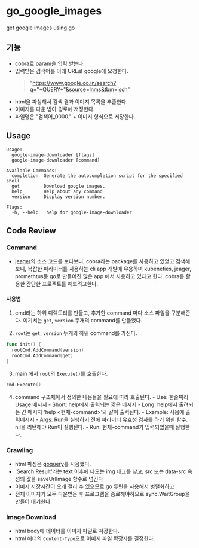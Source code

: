# go_google_images
get google images using go

## 기능
- cobra로 param을 입력 받는다.
- 입력받은 검색어를 아래 URL로 google에 요청한다.
  > "https://www.google.co.in/search?q="+QUERY+"&source=lnms&tbm=isch"
- html을 파싱해서 검색 결과 이미지 목록을 추출한다.
- 이미지를 다운 받아 경로에 저정한다.
- 파일명은 "검색어_0000." + 이미지 형식으로 저장한다.

## Usage
```
Usage:
  google-image-downloader [flags]
  google-image-downloader [command]

Available Commands:
  completion  Generate the autocompletion script for the specified shell
  get         Download google images.
  help        Help about any command
  version     Display version number.

Flags:
  -h, --help   help for google-image-downloader
```

## Code Review

### Command
- [jeager](https://github.com/jaegertracing/jaeger/blob/4fc291568d8ac59a1c67cc47ee1d91ab20dd06c4/cmd/docs/command.go#L36)의 소스 코드를 보다보니, cobra라는 package를 사용하고 있었고 검색해보니, 복잡한 파라미터를 사용하는 cli app 개발에 유용하며 kubeneties, jeager, promethtus등 go로 만들어진 많은 app 에서 사용하고 있다고 한다. cobra를 활용한 간단한 프로젝트를 해보려고한다.

#### 사용법
 
  1. cmd라는 하위 디렉토리를 만들고, 추가한 command 마다 소스 파일을 구분해준다. 여기서는 ```get```, ```version``` 두개의 command를 만들었다.

  2. ```root```는 ```get```, ```version``` 두개의 하위 command를 가진다.
  ```golang:cmd/root.go [27-30]
  func init() {
    rootCmd.AddCommand(version)
    rootCmd.AddCommand(get)
  }
  ``` 
 
  3. main 에서 ```root```의 ```Execute()```를 호출한다.
  ```go:main.go [7-11]
  cmd.Execute()
  ```
 
  4. command 구조체에서 정의한 내용들을 필요에 따라 호출된다.
    - Use: 한줄짜리 Usage 메시지
    - Short: help에서 출력되는 짧은 메시지
    - Long: help에서 출려되는 긴 메시지 'help <현재-command>'와 같이 출력된다.
    - Example: 사용예 출력메시지 
    - Args: Run을 실행하기 전에 파라미터 유효성 검사를 하기 위한 함수. nil을 리턴해야 Run이 실행된다.
    - Run: 현재-command가 입력되었을때 실행한다.

### Crawling

  - html 파싱은 [goquery](https://pkg.go.dev/github.com/PuerkitoBio/goquery@v1.8.0)를 사용했다.
  - 'Search Result'라는 text 이후에 나오는 img 태그를 찾고, src 또는 data-src 속성의 값을 saveUrlImage 함수로 넘긴다
  - 이미지 저장시간이 오래 걸리 수 있으므로 go 루틴을 사용해서 병렬화하고
  - 전체 이미지가 모두 다운받은 후 프로그램을 종료해야하므로 sync.WaitGroup을 만들어 대기한다.

### Image Download

  - html body에 데이터를 이미지 파일로 저장한다. 
  - html 해더의 `Content-Type`으로 이미지 파일 확장자를 결정한다.
